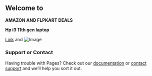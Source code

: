 ## Welcome to 


**AMAZON AND FLPKART DEALS**


**Hp i3 11th gen laptop**

[Link](https://amzn.to/3ee38pf) and ![Image](src)


### Support or Contact

Having trouble with Pages? Check out our [documentation](https://docs.github.com/categories/github-pages-basics/) or [contact support](https://support.github.com/contact) and we’ll help you sort it out.
